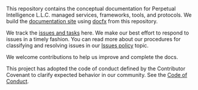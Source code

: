 This repository contains the conceptual documentation for Perpetual Intelligence L.L.C. managed services, frameworks, tools, and protocols. We build the [documentation site](https://docs.perpetualintelligence.com) using [docfx](https://dotnet.github.io/docfx/) from this repository.

We track the [issues and tasks](https://github.com/perpetualintelligence/docs/issues) here. We make our best effort to respond to issues in a timely fashion. You can read more about our procedures for classifying and resolving issues in our [Issues policy](https://github.com/perpetualintelligence/terms/blob/main/issues-policy.md) topic.

We welcome contributions to help us improve and complete the docs.

This project has adopted the code of conduct defined by the Contributor Covenant to clarify expected behavior in our community.
See the [Code of Conduct](https://github.com/perpetualintelligence/terms/blob/main/CODE_OF_CONDUCT.md).
